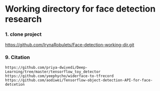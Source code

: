 # Working directory for face detection research
### 1. clone project
https://github.com/IrynaRobulets/Face-detection-working-dir.git


### 9. Citation

	https://github.com/priya-dwivedi/Deep-Learning/tree/master/tensorflow_toy_detector
	https://github.com/yeephycho/widerface-to-tfrecord
	https://github.com/aodiwei/Tensorflow-object-detection-API-for-face-detcetion
